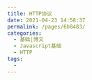```yaml
---
title: HTTP协议
date: 2021-04-23 14:58:37
permalink: /pages/6b8483/
categories:
  - 基础|博文
  - Javascript基础
  - HTTP
tags:
  - 
---
```

